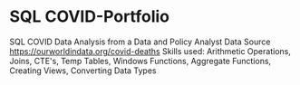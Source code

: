 # SQL COVID-Portfolio
SQL COVID Data Analysis from a Data and Policy Analyst
Data Source https://ourworldindata.org/covid-deaths
Skills used: Arithmetic Operations, Joins, CTE's, Temp Tables, Windows Functions, Aggregate Functions, Creating Views, Converting Data Types
